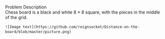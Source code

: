 Problem Description  
    Chess board is a black and white 8 * 8 square, with the pieces in the middle of the grid.  
      
    ![Image text](https://github.com/reignsocket/Distance-on-the-board/blob/master/picture.png)
    
